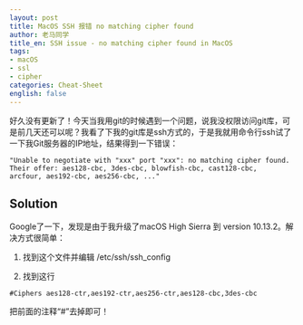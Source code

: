 ```yaml
---
layout: post
title: MacOS SSH 报错 no matching cipher found
author: 老马同学
title_en: SSH issue - no matching cipher found in MacOS
tags:
- macOS
- ssl
- cipher
categories: Cheat-Sheet
english: false
---
```



好久没有更新了！今天当我用git的时候遇到一个问题，说我没权限访问git库，可是前几天还可以呢？我看了下我的git库是ssh方式的，于是我就用命令行ssh试了一下我Git服务器的IP地址，结果得到一下错误：
```
"Unable to negotiate with "xxx" port "xxx": no matching cipher found. 
Their offer: aes128-cbc, 3des-cbc, blowfish-cbc, cast128-cbc, 
arcfour, aes192-cbc, aes256-cbc, ..."
```

## Solution
Google了一下，发现是由于我升级了macOS High Sierra 到 version 10.13.2。解决方式很简单：  

1. 找到这个文件并编辑
/etc/ssh/ssh_config

2. 找到这行
```
#Ciphers aes128-ctr,aes192-ctr,aes256-ctr,aes128-cbc,3des-cbc
```
把前面的注释“#”去掉即可！